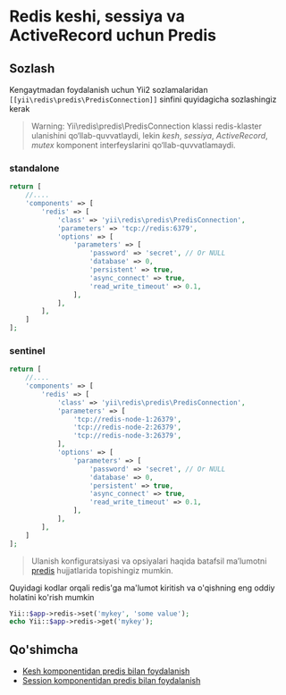 Redis keshi, sessiya va ActiveRecord uchun Predis
===============================================
## Sozlash

Kengaytmadan foydalanish uchun Yii2 sozlamalaridan `[[yii\redis\predis\PredisConnection]]` sinfini quyidagicha sozlashingiz kerak

> Warning: Yii\redis\predis\PredisConnection klassi redis-klaster ulanishini qo‘llab-quvvatlaydi, lekin *kesh*, *sessiya*, *ActiveRecord*, *mutex* komponent interfeyslarini qo‘llab-quvvatlamaydi.

### standalone
```php
return [
    //....
    'components' => [
        'redis' => [
            'class' => 'yii\redis\predis\PredisConnection',
            'parameters' => 'tcp://redis:6379',
            'options' => [
                'parameters' => [
                    'password' => 'secret', // Or NULL
                    'database' => 0,
                    'persistent' => true,
                    'async_connect' => true,
                    'read_write_timeout' => 0.1,
                ],
            ],
        ],
    ]
];
```
### sentinel
```php
return [
    //....
    'components' => [
        'redis' => [
            'class' => 'yii\redis\predis\PredisConnection',
            'parameters' => [
                'tcp://redis-node-1:26379',
                'tcp://redis-node-2:26379',
                'tcp://redis-node-3:26379',
            ],
            'options' => [
                'parameters' => [
                    'password' => 'secret', // Or NULL
                    'database' => 0,
                    'persistent' => true,
                    'async_connect' => true,
                    'read_write_timeout' => 0.1,
                ],
            ],
        ],
    ]
];
```

> Ulanish konfiguratsiyasi va opsiyalari haqida batafsil ma’lumotni <a href="https://github.com/predis/predis">predis</a> hujjatlarida topishingiz mumkin.

Quyidagi kodlar orqali redis'ga ma'lumot kiritish va o'qishning eng oddiy holatini ko'rish mumkin

```php
Yii::$app->redis->set('mykey', 'some value');
echo Yii::$app->redis->get('mykey');
```

Qo'shimcha
-----------------

* [Kesh komponentidan predis bilan foydalanish](topics-predis-cache.md)
* [Session komponentidan predis bilan foydalanish](topics-predis-session.md)

